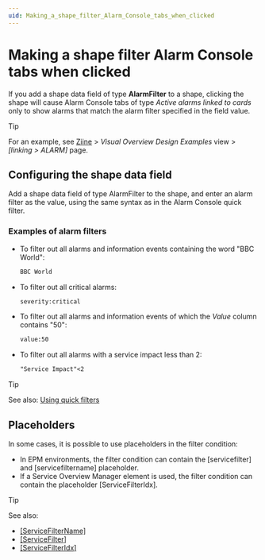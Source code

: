 ```yaml
---
uid: Making_a_shape_filter_Alarm_Console_tabs_when_clicked
---
```


# Making a shape filter Alarm Console tabs when clicked

If you add a shape data field of type **AlarmFilter** to a shape, clicking the shape will cause Alarm Console tabs of type *Active alarms linked to cards* only to show alarms that match the alarm filter specified in the field value.

> [!TIP]
> For an example, see [Ziine](xref:ZiineDemoSystem) > *Visual Overview Design Examples* view > *[linking > ALARM]* page.

## Configuring the shape data field

Add a shape data field of type AlarmFilter to the shape, and enter an alarm filter as the value, using the same syntax as in the Alarm Console quick filter.

### Examples of alarm filters

- To filter out all alarms and information events containing the word "BBC World":

  ```txt
  BBC World
  ```

- To filter out all critical alarms:

  ```txt
  severity:critical
  ```

- To filter out all alarms and information events of which the *Value* column contains "50":

  ```txt
  value:50
  ```

- To filter out all alarms with a service impact less than 2:

  ```txt
  "Service Impact"<2
  ```

> [!TIP]
> See also: [Using quick filters](xref:Using_quick_filters)

## Placeholders

In some cases, it is possible to use placeholders in the filter condition:

- In EPM environments, the filter condition can contain the \[servicefilter\] and \[servicefiltername\] placeholder.
- If a Service Overview Manager element is used, the filter condition can contain the placeholder \[ServiceFilterIdx\].

> [!TIP]
> See also:
>
> - [\[ServiceFilterName\]](xref:Placeholders_for_variables_in_shape_data_values#servicefiltername)
> - [\[ServiceFilter\]](xref:Placeholders_for_variables_in_shape_data_values#servicefilter)
> - [\[ServiceFilterIdx\]](xref:Placeholders_for_variables_in_shape_data_values#servicefilteridx)
